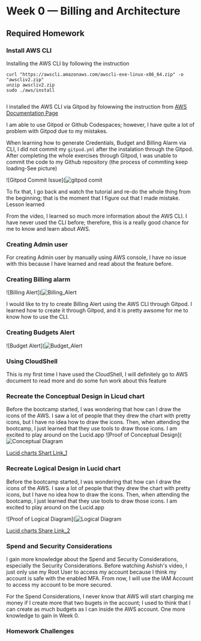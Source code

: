 # Week 0 — Billing and Architecture

## Required Homework

### Install AWS CLI

Installing the AWS CLI by following the instruction

 
   ```
   curl "https://awscli.amazonaws.com/awscli-exe-linux-x86_64.zip" -o "awscliv2.zip"
   unzip awscliv2.zip
   sudo ./aws/install
    
   ```
   
I installed the AWS CLI via Gitpod by folowwing the instruction from [AWS Documentation Page](https://docs.aws.amazon.com/cli/latest/userguide/getting-started-install.html)

I am able to use Gitpod or Github Codespaces; however, I have quite a lot of problem with Gitpod due to my mistakes.  

When learning how to generate Credentials, Budget and Billing Alarm via CLI, I did not commit my ```gitpod.yml```  after the instalation through the Gitpod.  After completing the whole exercises through Gitpod, I was unable to commit the code to my Github repository (the process of commiting keep loading-See picture)
   
  ![Gitpod Commit Issue](![gitpod comit](https://user-images.githubusercontent.com/93460271/219847154-3e45694f-750e-4793-8fa4-c9db514acb7c.png)
   
To fix that, I go back and watch the tutorial and re-do the whole thing from the beginning; that is the moment that I figure out that  I made mistake.  Lesson learned

From the video, I learned so much more information about the AWS CLI. I have never used the CLI before; therefore, this is a really good chance for me to know and learn about AWS.

### Creating Admin user

For creating Admin user by manually using AWS console, I have no issue with this because I have learned and read about the feature before.

### Creating Billing alarm

![Billing Alert](![Billing_Alert](https://user-images.githubusercontent.com/93460271/219847256-2b162281-0793-450e-974c-220a0d0aceed.png)

I would like to try to create Billing Alert using the AWS CLI through Gitpod.  I learned how to create it through Gitpod, and it is pretty awsome for me to know how to use the CLI. 
### Creating Budgets Alert

![Budget Alert](![Budget_Alert](https://user-images.githubusercontent.com/93460271/219847325-b3264c55-94fb-4e7c-97cb-58675231b915.png)

### Using CloudShell

This is my first time I have used the CloudShell, I will definitely go to AWS document to read more and do some fun work about this feature

### Recreate the Conceptual Design in Licud chart

Before the bootcamp started, I was wondering that how can I draw the icons of the AWS.  I saw a lot of people that they drew the chart with pretty icons, but I have no idea how to draw the icons.  Then, when attending the bootcamp, I just learned that they use tools to draw those icons.  I am excited to play around on the Lucid.app
![Proof of Conceptual Design](![Conceptual Diagram](https://user-images.githubusercontent.com/93460271/219847072-e440688d-6931-4468-a4da-fa0c7d821281.png)

[Lucid charts Shart Link_1](https://lucid.app/lucidchart/f8231132-794b-40e0-b079-91ffeb0e872f/edit?viewport_loc=-261%2C-76%2C2994%2C1495%2C0_0&invitationId=inv_a44879f7-9130-4512-9b2d-f449b2db1e4f)

### Recreate Logical Design in Lucid chart

Before the bootcamp started, I was wondering that how can I draw the icons of the AWS.  I saw a lot of people that they drew the chart with pretty icons, but I have no idea how to draw the icons.  Then, when attending the bootcamp, I just learned that they use tools to draw those icons.  I am excited to play around on the Lucid.app

![Proof of Logical Diagram](![Logical Diagram](https://user-images.githubusercontent.com/93460271/219848482-ba3f1af8-2183-49aa-9dbc-21323599b6fa.png)

[Lucid charts Share Link_2](https://lucid.app/lucidchart/4cd7cc66-04b2-46a8-a8b9-168fbd504a1a/edit?viewport_loc=-372%2C-29%2C2994%2C1495%2CQIkxwmBpUK~h&invitationId=inv_e9954ac4-9ab9-4f8f-87a1-a387d3879541)

### Spend and Security Considerations

I gain more knowledge about the Spend and Security Considerations, especially the Security Considerations.  Before watching Ashish's video, I just only use my Root User to access my account because I think my account is safe with the enabled MFA.  From now, I will use the IAM Account to access my account to be more secured.  

For the Spend Considerations, I never know that AWS will start charging me money if I create more that two bugets in the account; I used to think that I can create as much budgets as I can inside the AWS account.  One more knowledge to gain in Week 0.  

### Homework Challenges 
